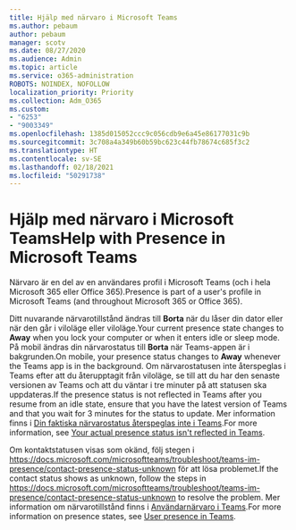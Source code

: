 ```yaml
---
title: Hjälp med närvaro i Microsoft Teams
ms.author: pebaum
author: pebaum
manager: scotv
ms.date: 08/27/2020
ms.audience: Admin
ms.topic: article
ms.service: o365-administration
ROBOTS: NOINDEX, NOFOLLOW
localization_priority: Priority
ms.collection: Adm_O365
ms.custom:
- "6253"
- "9003349"
ms.openlocfilehash: 1385d015052ccc9c056cdb9e6a45e86177031c9b
ms.sourcegitcommit: 3c708a4a349b60b59bc623c44fb78674c685f3c2
ms.translationtype: HT
ms.contentlocale: sv-SE
ms.lasthandoff: 02/18/2021
ms.locfileid: "50291738"
---
```

# <a name="help-with-presence-in-microsoft-teams"></a><span data-ttu-id="32a52-102">Hjälp med närvaro i Microsoft Teams</span><span class="sxs-lookup"><span data-stu-id="32a52-102">Help with Presence in Microsoft Teams</span></span>

<span data-ttu-id="32a52-103">Närvaro är en del av en användares profil i Microsoft Teams (och i hela Microsoft 365 eller Office 365).</span><span class="sxs-lookup"><span data-stu-id="32a52-103">Presence is part of a user's profile in Microsoft Teams (and throughout Microsoft 365 or Office 365).</span></span> 

<span data-ttu-id="32a52-104">Ditt nuvarande närvarotillstånd ändras till **Borta** när du låser din dator eller när den går i viloläge eller viloläge.</span><span class="sxs-lookup"><span data-stu-id="32a52-104">Your current presence state changes to  **Away**  when you lock your computer or when it enters idle or sleep mode.</span></span> <span data-ttu-id="32a52-105">På mobil ändras din närvarostatus till **Borta** när Teams-appen är i bakgrunden.</span><span class="sxs-lookup"><span data-stu-id="32a52-105">On mobile, your presence status changes to **Away**  whenever the Teams app is in the background.</span></span> <span data-ttu-id="32a52-106">Om närvarostatusen inte återspeglas i Teams efter att du återupptagit från viloläge, se till att du har den senaste versionen av Teams och att du väntar i tre minuter på att statusen ska uppdateras.</span><span class="sxs-lookup"><span data-stu-id="32a52-106">If the presence status is not reflected in Teams after you resume from an idle state, ensure that you have the latest version of Teams and that you wait for 3 minutes for the status to update.</span></span> <span data-ttu-id="32a52-107">Mer information finns i [Din faktiska närvarostatus återspeglas inte i Teams](https://docs.microsoft.com/microsoftteams/troubleshoot/teams-im-presence/presence-not-show-actual-status).</span><span class="sxs-lookup"><span data-stu-id="32a52-107">For more information, see [Your actual presence status isn't reflected in Teams](https://docs.microsoft.com/microsoftteams/troubleshoot/teams-im-presence/presence-not-show-actual-status).</span></span>

<span data-ttu-id="32a52-108">Om kontaktstatusen visas som okänd, följ stegen i https://docs.microsoft.com/microsoftteams/troubleshoot/teams-im-presence/contact-presence-status-unknown för att lösa problemet.</span><span class="sxs-lookup"><span data-stu-id="32a52-108">If the contact status shows as unknown, follow the steps in https://docs.microsoft.com/microsoftteams/troubleshoot/teams-im-presence/contact-presence-status-unknown to resolve the problem.</span></span>
<span data-ttu-id="32a52-109">Mer information om närvarotillstånd finns i [Användarnärvaro i Teams](https://docs.microsoft.com/microsoftteams/presence-admins).</span><span class="sxs-lookup"><span data-stu-id="32a52-109">For more information on presence states, see [User presence in Teams](https://docs.microsoft.com/microsoftteams/presence-admins).</span></span>

